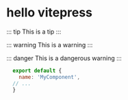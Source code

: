 # hello vitepress
::: tip
This is a tip
:::

::: warning
This is a warning
:::

::: danger
This is a dangerous warning
:::

```js 2
  export default {
    name: 'MyComponent',
  // ...
  }
```